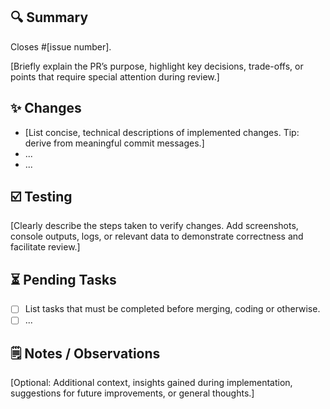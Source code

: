## 🔍 Summary
Closes #[issue number].

[Briefly explain the PR’s purpose, highlight key decisions, trade-offs, or points that require special attention during review.]

## ✨ Changes
- [List concise, technical descriptions of implemented changes. Tip: derive from meaningful commit messages.]
- ...
- ...

## ☑️ Testing
[Clearly describe the steps taken to verify changes. Add screenshots, console outputs, logs, or relevant data to demonstrate correctness and facilitate review.]

## ⏳ Pending Tasks
- [ ] List tasks that must be completed before merging, coding or otherwise.
- [ ] ...

## 🗒️ Notes / Observations
[Optional: Additional context, insights gained during implementation, suggestions for future improvements, or general thoughts.]
